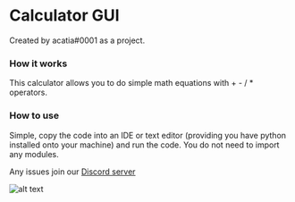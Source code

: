 # Calculator GUI
Created by acatia#0001 as a project.

### How it works
This calculator allows you to do simple math equations with + - / * operators.

### How to use
Simple, copy the code into an IDE or text editor (providing you have python installed onto your machine) and run the code. You do not need to import any modules.

Any issues join our [Discord server](https://discord.gg/p5bURjs)

![alt text](https://acatia.needs.rest/knqe1pkq69a.png "image example")
